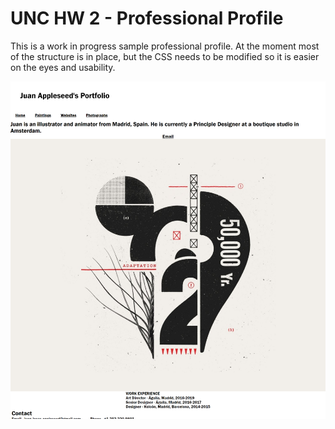 # UNC HW 2 - Professional Profile

This is a work in progress sample professional profile. At the moment most of the structure is in place, but the CSS needs to be modified so it is easier on the eyes and usability.

![Online professional portfolio, work in progress](./assets/images/screenshot.png)